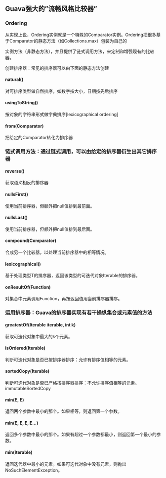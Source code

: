 ## Guava强大的”流畅风格比较器”

### Ordering

从实现上说，Ordering实例就是一个特殊的Comparator实例。Ordering把很多基于Comparator的静态方法（如Collections.max）包装为自己的

实例方法（非静态方法），并且提供了链式调用方法，来定制和增强现有的比较器。

创建排序器：常见的排序器可以由下面的静态方法创建

#### natural()	

对可排序类型做自然排序，如数字按大小，日期按先后排序

#### usingToString()	

按对象的字符串形式做字典排序[lexicographical ordering]

#### from(Comparator)	

把给定的Comparator转化为排序器


### 链式调用方法：通过链式调用，可以由给定的排序器衍生出其它排序器

#### reverse()	

获取语义相反的排序器
#### nullsFirst()	

使用当前排序器，但额外把null值排到最前面。
#### nullsLast()	

使用当前排序器，但额外把null值排到最后面。
#### compound(Comparator)	

合成另一个比较器，以处理当前排序器中的相等情况。
#### lexicographical()	

基于处理类型T的排序器，返回该类型的可迭代对象Iterable<T>的排序器。
#### onResultOf(Function)	

对集合中元素调用Function，再按返回值用当前排序器排序。

### 运用排序器：Guava的排序器实现有若干操纵集合或元素值的方法

#### greatestOf(Iterable iterable, int k)	

获取可迭代对象中最大的k个元素。
#### isOrdered(Iterable)	

判断可迭代对象是否已按排序器排序：允许有排序值相等的元素。
#### sortedCopy(Iterable)	

判断可迭代对象是否已严格按排序器排序：不允许排序值相等的元素。	immutableSortedCopy
#### min(E, E)	

返回两个参数中最小的那个。如果相等，则返回第一个参数。

#### min(E, E, E, E...)	
返回多个参数中最小的那个。如果有超过一个参数都最小，则返回第一个最小的参数。	

#### min(Iterable)	

返回迭代器中最小的元素。如果可迭代对象中没有元素，则抛出NoSuchElementException。